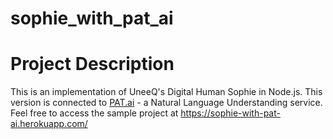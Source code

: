 # sophie_with_pat_ai

# Project Description

This is an implementation of UneeQ's Digital Human Sophie in Node.js.  This version is connected to [PAT.ai](https://pat.ai/) - a Natural Language Understanding service.  Feel free to access the sample project at https://sophie-with-pat-ai.herokuapp.com/
